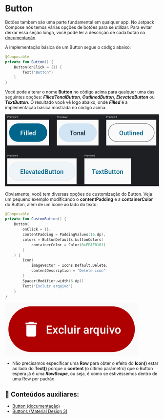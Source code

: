 # Button

Botões também são uma parte fundamental em qualquer app. No Jetpack Compose nós temos várias opções de botões para se utilizar. Para evitar deixar essa seção longa, você pode ler a descrição de cada botão na [documentação](https://developer.android.com/jetpack/compose/components/button).

A implementação básica de um Button segue o código abaixo:

```kotlin
@Composable
private fun Button() {
    Button(onClick = {}) {
        Text("Button")
    }
}
```

Você pode alterar o nome **Button** no código acima para qualquer uma das seguintes opções: ***FilledTonalButton***, ***OutlinedButton***, ***ElevatedButton*** ou ***TextButton***. O resultado você vê logo abaixo, onde ***Filled*** é a implementação básica mostrada no código acima.

![Button](button/img-01.png)

Obviamente, você tem diversas opções de customização do Button. Veja um pequeno exemplo modificando o **contentPadding** e a **containerColor** do Button, além de um ícone ao lado do texto:

```kotlin
@Composable
private fun CustomButton() {
    Button(
        onClick = {},
        contentPadding = PaddingValues(16.dp),
        colors = ButtonDefaults.buttonColors(
            containerColor = Color(0xFFAF0101)
        )
    ) {
        Icon(
            imageVector = Icons.Default.Delete,
            contentDescription = "Delete icon"
        )
        Spacer(Modifier.width(6.dp))
        Text("Excluir arquivo")
    }
}
```

![Custom button](button/img-02.png)

- Não precisamos especificar uma **Row** para obter o efeito do **Icon()** estar ao lado do **Text()** porque o **content** (o último parâmetro) que o Button espera já é uma ***RowScope***, ou seja, é como se estivéssemos dentro de uma Row por padrão.

## :link: Conteúdos auxiliares:
- [Button (documentação)](https://developer.android.com/jetpack/compose/components/button)
- [Buttons (Material Design 3)](https://m3.material.io/components/buttons/overview)